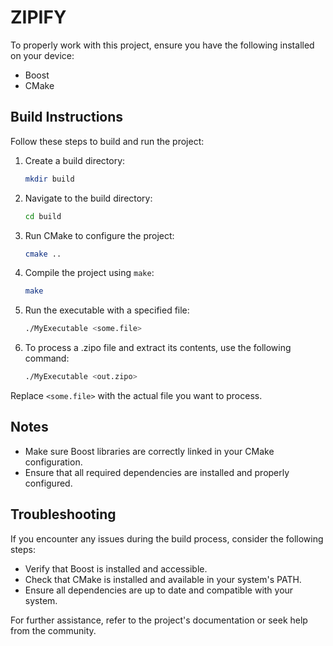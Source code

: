 # ZIPIFY

To properly work with this project, ensure you have the following installed on your device:

- Boost
- CMake

## Build Instructions

Follow these steps to build and run the project:

1. Create a build directory:
    ```bash
    mkdir build
    ```

2. Navigate to the build directory:
    ```bash
    cd build
    ```

3. Run CMake to configure the project:
    ```bash
    cmake ..
    ```

4. Compile the project using `make`:
    ```bash
    make
    ```

5. Run the executable with a specified file:
    ```bash
    ./MyExecutable <some.file>
    ```
6. To process a .zipo file and extract its contents, use the following command:
    ```bash
    ./MyExecutable <out.zipo>
    ```
Replace `<some.file>` with the actual file you want to process.

## Notes

- Make sure Boost libraries are correctly linked in your CMake configuration.
- Ensure that all required dependencies are installed and properly configured.

## Troubleshooting

If you encounter any issues during the build process, consider the following steps:

- Verify that Boost is installed and accessible.
- Check that CMake is installed and available in your system's PATH.
- Ensure all dependencies are up to date and compatible with your system.

For further assistance, refer to the project's documentation or seek help from the community.
